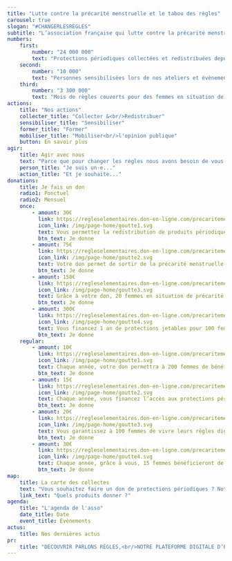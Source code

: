 ```yaml
---
title: "Lutte contre la précarité menstruelle et le tabou des règles"
carousel: true
slogan: "#CHANGERLESRÈGLES"
subtitle: "L’association française qui lutte contre la précarité menstruelle et le tabou des règles"
numbers:
    first:
        number: "24 000 000"
        text: "Protections périodiques collectées et redistribuées depuis 2015"
    second:
        number: "10 000"
        text: "Personnes sensibilisées lors de nos ateliers et évènements"
    third:
        number: "3 300 000"
        text: "Mois de règles couverts pour des femmes en situation de précarité menstruelle"
actions:
    title: "Nos actions"
    collecter_title: "Collecter &<br/>Redistribuer"
    sensibiliser_title: "Sensibiliser"
    former_title: "Former"
    mobiliser_title: "Mobiliser<br/>l'opinion publique"
    button: En savoir plus
agir:
    title: Agir avec nous
    text: "Parce que pour changer les règles nous avons besoin de vous tous·tes, engagez-vous à nos côtés le temps d’une collecte, d’une redistribution, d’un partenariat ou plus si affinités ! Découvrez comment contribuer selon que vous soyez…"
    person_title: "Je suis un·e..."
    action_title: "Et je souhaite..."
donations:
    title: Je fais un don
    radio1: Ponctuel
    radio2: Mensuel
    once:
        - amount: 30€
          link: https://regleselementaires.don-en-ligne.com/precaritemenstruelle?cid=1&lang=fr_FR&frequency=once&amount=3000
          icon_link: /img/page-home/goutte1.svg
          text: Vous permettez la redistribution de produits périodiques pendant 1 mois à 80 personnes en situation de précarité
          btn_text: Je donne
        - amount: 75€
          link: https://regleselementaires.don-en-ligne.com/precaritemenstruelle?cid=1&lang=fr_FR&frequency=once&amount=7500
          icon_link: /img/page-home/goutte2.svg
          text: Votre don permet de sortir de la précarité menstruelle une femme via la mise à disposition d’un kit de protections réutilisables
          btn_text: Je donne
        - amount: 150€
          link: https://regleselementaires.don-en-ligne.com/precaritemenstruelle?cid=1&lang=fr_FR&frequency=once&amount=15000
          icon_link: /img/page-home/goutte3.svg
          text: Grâce à votre don, 20 femmes en situation de précarité bénéficieront de protections périodiques pour un an
          btn_text: Je donne
        - amount: 300€
          link: https://regleselementaires.don-en-ligne.com/precaritemenstruelle?cid=1&lang=fr_FR&frequency=once&amount=30000
          icon_link: /img/page-home/goutte4.svg
          text: Vous financez 1 an de protections jetables pour 100 femmes en situation de précarité
          btn_text: Je donne
    regular:
        - amount: 10€
          link: https://regleselementaires.don-en-ligne.com/precaritemenstruelle?cid=1&lang=fr_FR&frequency=regular&amount=1000
          icon_link: /img/page-home/goutte1.svg
          text: Chaque année, votre don permettra à 200 femmes de bénéficier de protections périodiques pendant 1 mois
          btn_text: Je donne
        - amount: 15€
          link: https://regleselementaires.don-en-ligne.com/precaritemenstruelle?cid=1&lang=fr_FR&frequency=regular&amount=1500
          icon_link: /img/page-home/goutte2.svg
          text: Chaque année, vous financez l’accès aux protections périodiques pour 36 femmes en situation de précarité
          btn_text: Je donne
        - amount: 20€
          link: https://regleselementaires.don-en-ligne.com/precaritemenstruelle?cid=1&lang=fr_FR&frequency=regular&amount=2000
          icon_link: /img/page-home/goutte3.svg
          text: Vous garantissez à 100 femmes de vivre leurs règles dignement pendant un an
          btn_text: Je donne
        - amount: 30€
          link: https://regleselementaires.don-en-ligne.com/precaritemenstruelle?cid=1&lang=fr_FR&frequency=regular&amount=3000
          icon_link: /img/page-home/goutte4.svg
          text: Chaque année, grâce à vous, 15 femmes bénéficieront de protections réutilisables et sortiront de la précarité menstruelle
          btn_text: Je donne
map:
    title: La carte des collectes
    text: "Vous souhaitez faire un don de protections périodiques ? Notre carte interactive vous renseigne sur tous les points de collecte autour de vous ! Vous pouvez utiliser la barre de recherche pour trouver la boîte à dons la plus proche de vous : changer les règles devient un jeu d’enfant ;)"
    link_text: "Quels produits donner ?"
agenda:
    title: "L'agenda de l'asso"
    date_title: Date
    event_title: Évènements
actus:
    title: Nos dernières actus
pr:
    title: "DÉCOUVRIR PARLONS RÈGLES,<br/>NOTRE PLATEFORME DIGITALE D’ÉDUCATION MENSTRUELLE"
---
```


